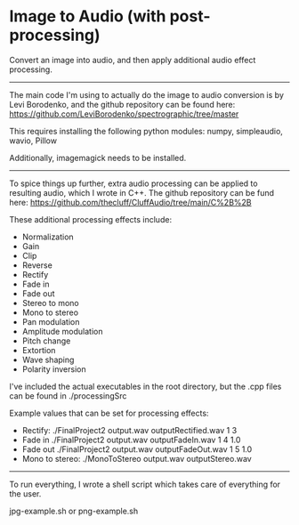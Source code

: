 # Image to Audio (with post-processing)

Convert an image into audio, and then apply additional audio effect processing.

--- 

The main code I'm using to actually do the image to audio conversion is by Levi Borodenko, and the github repository can be found here: https://github.com/LeviBorodenko/spectrographic/tree/master

This requires installing the following python modules: numpy, simpleaudio, wavio, Pillow

Additionally, imagemagick needs to be installed.

---

To spice things up further, extra audio processing can be applied to resulting audio, which I wrote in C++. The github repository can be fund here: https://github.com/thecluff/CluffAudio/tree/main/C%2B%2B

These additional processing effects include: 
- Normalization
- Gain
- Clip
- Reverse
- Rectify
- Fade in
- Fade out
- Stereo to mono
- Mono to stereo
- Pan modulation
- Amplitude modulation
- Pitch change
- Extortion
- Wave shaping
- Polarity inversion

I've included the actual executables in the root directory, but the .cpp files can be found in ./processingSrc

Example values that can be set for processing effects:

- Rectify: ./FinalProject2 output.wav outputRectified.wav 1 3 
- Fade in ./FinalProject2 output.wav outputFadeIn.wav 1 4 1.0
- Fade out ./FinalProject2 output.wav outputFadeOut.wav 1 5 1.0
- Mono to stereo: ./MonoToStereo output.wav outputStereo.wav

--- 

To run everything, I wrote a shell script which takes care of everything for the user.

jpg-example.sh or png-example.sh
